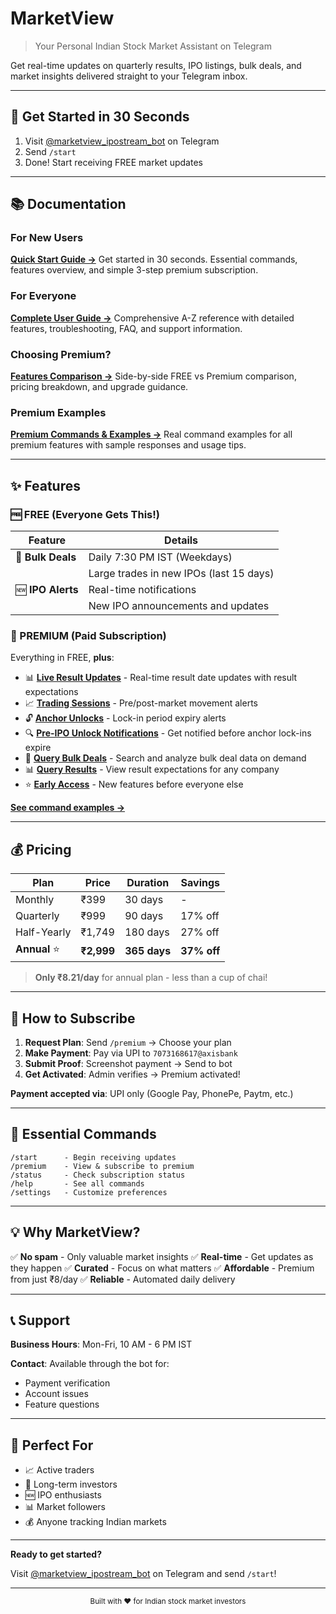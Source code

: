 # MarketView

> Your Personal Indian Stock Market Assistant on Telegram

Get real-time updates on quarterly results, IPO listings, bulk deals, and market insights delivered straight to your Telegram inbox.

---

## 🚀 Get Started in 30 Seconds

1. Visit [@marketview_ipostream_bot](https://t.me/marketview_ipostream_bot) on Telegram
2. Send `/start`
3. Done! Start receiving FREE market updates

---

## 📚 Documentation

### For New Users
**[Quick Start Guide →](QUICK_START.md)**
Get started in 30 seconds. Essential commands, features overview, and simple 3-step premium subscription.

### For Everyone
**[Complete User Guide →](USER_GUIDE.md)**
Comprehensive A-Z reference with detailed features, troubleshooting, FAQ, and support information.

### Choosing Premium?
**[Features Comparison →](FEATURES_COMPARISON.md)**
Side-by-side FREE vs Premium comparison, pricing breakdown, and upgrade guidance.

### Premium Examples
**[Premium Commands & Examples →](EXAMPLES.md)**
Real command examples for all premium features with sample responses and usage tips.

---

## ✨ Features

### 🆓 FREE (Everyone Gets This!)

| Feature | Details |
|---------|---------|
| 💼 **Bulk Deals** | Daily 7:30 PM IST (Weekdays) |
| | Large trades in new IPOs (last 15 days) |
| 🆕 **IPO Alerts** | Real-time notifications |
| | New IPO announcements and updates |

### 💎 PREMIUM (Paid Subscription)

Everything in FREE, **plus**:

- 📊 **[Live Result Updates](EXAMPLES.md#-live-result-updates)** - Real-time result date updates with result expectations
- 📈 **[Trading Sessions](EXAMPLES.md#-trading-sessions-alerts)** - Pre/post-market movement alerts
- 🔓 **[Anchor Unlocks](EXAMPLES.md#-anchor-unlock-alerts-30-day-lock-in)** - Lock-in period expiry alerts
- 🔍 **[Pre-IPO Unlock Notifications](EXAMPLES.md#-pre-ipo-unlock-notifications-1-year-lock-in)** - Get notified before anchor lock-ins expire
- 💼 **[Query Bulk Deals](EXAMPLES.md#-query-bulk-deals)** - Search and analyze bulk deal data on demand
- 📊 **[Query Results](EXAMPLES.md#-live-result-updates)** - View result expectations for any company
- ⭐ **[Early Access](EXAMPLES.md#-early-access-to-new-features)** - New features before everyone else

**[See command examples →](EXAMPLES.md)**

---

## 💰 Pricing

| Plan | Price | Duration | Savings |
|------|-------|----------|---------|
| Monthly | ₹399 | 30 days | - |
| Quarterly | ₹999 | 90 days | 17% off |
| Half-Yearly | ₹1,749 | 180 days | 27% off |
| **Annual** ⭐ | **₹2,999** | **365 days** | **37% off** |

> **Only ₹8.21/day** for annual plan - less than a cup of chai!

---

## 🔐 How to Subscribe

1. **Request Plan**: Send `/premium` → Choose your plan
2. **Make Payment**: Pay via UPI to `7073168617@axisbank`
3. **Submit Proof**: Screenshot payment → Send to bot
4. **Get Activated**: Admin verifies → Premium activated!

**Payment accepted via**: UPI only (Google Pay, PhonePe, Paytm, etc.)

---

## 📱 Essential Commands

```
/start      - Begin receiving updates
/premium    - View & subscribe to premium
/status     - Check subscription status
/help       - See all commands
/settings   - Customize preferences
```

---

## 💡 Why MarketView?

✅ **No spam** - Only valuable market insights
✅ **Real-time** - Get updates as they happen
✅ **Curated** - Focus on what matters
✅ **Affordable** - Premium from just ₹8/day
✅ **Reliable** - Automated daily delivery

---

## 📞 Support

**Business Hours**: Mon-Fri, 10 AM - 6 PM IST

**Contact**: Available through the bot for:
- Payment verification
- Account issues
- Feature questions

---

## 🎯 Perfect For

- 📈 Active traders
- 💼 Long-term investors
- 🆕 IPO enthusiasts
- 📊 Market followers
- 💰 Anyone tracking Indian markets

---

**Ready to get started?**

Visit [@marketview_ipostream_bot](https://t.me/marketview_ipostream_bot) on Telegram and send `/start`!

---

<p align="center">
  <sub>Built with ❤️ for Indian stock market investors</sub>
</p>
